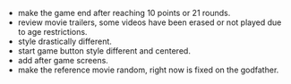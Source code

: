 - make the game end after reaching 10 points or 21 rounds.
- review movie trailers, some videos have been erased or not played due to age restrictions.
- style drastically different.
- start game button style different and centered.
- add after game screens.
- make the reference movie random, right now is fixed on the godfather.

